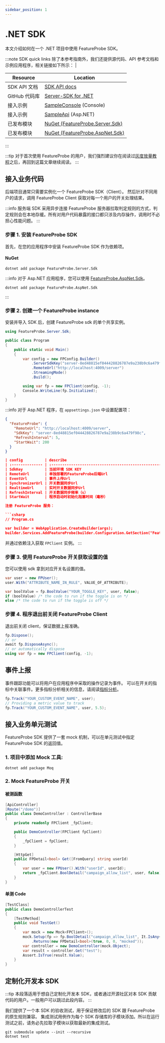 ```yaml
---
sidebar_position: 1
---
```


# .NET SDK

本文介绍如何在一个 .NET 项目中使用 FeatureProbe SDK。

:::note SDK quick links
除了本参考指南外，我们还提供源代码、API 参考文档和示例应用程序，相关链接如下所示： |

| **Resource**  | **Location**                                                                                                                         |
| ------------- | ------------------------------------------------------------------------------------------------------------------------------------ |
| SDK API 文档  | [ SDK API docs](https://featureprobe.github.io/server-sdk-dotnet/)                                                                   |
| GitHub 代码库 | [Server-SDK for .NET](https://github.com/FeatureProbe/server-sdk-dotnet)                                                             |
| 接入示例      | [SampleConsole](https://github.com/FeatureProbe/server-sdk-dotnet/tree/main/samples/FeatureProbe.Server.Sdk.SampleConsole) (Console) |
| 接入示例      | [SampleApi](https://github.com/FeatureProbe/server-sdk-dotnet/tree/main/samples/FeatureProbe.AspNet.Sdk.SampleApi) (Asp.NET)         |
| 已发布模块    | [NuGet (FeatureProbe.Server.Sdk)](https://www.nuget.org/packages/FeatureProbe.Server.Sdk)                                            |
| 已发布模块    | [NuGet (FeatureProbe.AspNet.Sdk)](https://www.nuget.org/packages/FeatureProbe.AspNet.Sdk)                                            |

:::

:::tip
对于首次使用 FeatureProbe 的用户，我们强烈建议你在阅读过[灰度放量教程](../../tutorials/rollout_tutorial/)之后，再回到这篇文章继续阅读。
:::

## 接入业务代码

后端项目通常只需要实例化一个 FeatureProbe SDK（Client）。
然后针对不同用户的请求，调用 FeatureProbe Client 获取对每一个用户的开关处理结果。

:::info
服务端 SDK 采用异步连接 FeatureProbe 服务器拉取判定规则的方式，判定规则会在本地存缓。所有对用户代码暴露的接口都只涉及内存操作，调用时不必担心性能问题。
:::

### 步骤 1. 安装 FeatureProbe SDK

首先，在您的应用程序中安装 FeatureProbe SDK 作为依赖项。

#### NuGet

```shell
dotnet add package FeatureProbe.Server.Sdk
```

:::info
对于 Asp.NET 应用程序，您可以使用 [FeatureProbe.AspNet.Sdk](https://www.nuget.org/packages/FeatureProbe.AspNet.Sdk)。

```shell
dotnet add package FeatureProbe.AspNet.Sdk
```

:::

### 步骤 2. 创建一个 FeatureProbe instance

安装并导入 SDK 后，创建 FeatureProbe sdk 的单个共享实例。

```csharp
using FeatureProbe.Server.Sdk;

public class Program
{
    public static void Main()
    {
        var config = new FPConfig.Builder()
            .ServerSdkKey("server-8ed48815ef044428826787e9a238b9c6a479f98c")
            .RemoteUrl("http://localhost:4009/server")
            .StreamingMode()
            .Build();

        using var fp = new FPClient(config, -1);
        Console.WriteLine(fp.Initialized);
    }
}
```

:::info
对于 Asp.NET 程序，在 `appsettings.json` 中设置配置项：

```json
{
  "FeatureProbe": {
    "RemoteUrl": "http://localhost:4009/server",
    "SdkKey": "server-8ed48815ef044428826787e9a238b9c6a479f98c",
    "RefreshInterval": 5,
    "StartWait": 200
  }
}

| config          | describe                                                    |                                        required |
| :-------------- | :---------------------------------------------------------- | ----------------------------------------------: |
| SdkKey          | 当前环境 SDK KEY                                             |                                               Y |
| RemoteUrl       | 单独部署的FeatureProbe后端Url                                 |             N 如已提供RemoteUrl和SynchronizerUrl |
| EventUrl        | 事件上传Url                                                  |                             Y 如未提供 RemoteUrl |
| SynchronizerUrl | 开关数据同步Url                                               |                             Y 如未提供 RemoteUrl |
| RealtimeUrl     | 实时开关数据同步Url                                            |                                               N |
| RefreshInterval | 开关数据同步频率（s）                                           |                                               N |
| StartWait       | 程序启动时初始化阻塞时间（毫秒）                                  |                                               N |

注册 FeatureProbe 服务：

```csharp
// Program.cs

var builder = WebApplication.CreateBuilder(args);
builder.Services.AddFeatureProbe(builder.Configuration.GetSection("FeatureProbe"));
```

并通过依赖注入获取 `FPClient` 实例。
:::

### 步骤 3. 使用 FeatureProbe 开关获取设置的值

您可以使用 sdk 拿到对应开关名设置的值。

```csharp
var user = new FPUser();
user.With("ATTRIBUTE_NAME_IN_RULE", VALUE_OF_ATTRIBUTE);

var boolValue = fp.BoolValue("YOUR_TOGGLE_KEY", user, false);
if (boolValue) /* the code to run if the toggle is on */
else /* the code to run if the toggle is off */
```

### 步骤 4. 程序退出前关闭 FeatureProbe Client

退出前关闭 client，保证数据上报准确。

```csharp
fp.Dispose();
// or
await fp.DisposeAsync();
// or automatically dispose
using var fp = new FPClient(config, -1);
```

## 事件上报

事件跟踪功能可以将用户在应用程序中采取的操作记录为事件。
可以在开关的指标中关联事件。更多指标分析相关的信息，请阅读[指标分析](../../tutorials/analysis)。

```csharp
fp.Track("YOUR_CUSTOM_EVENT_NAME", user);
// Providing a metric value to track
fp.Track("YOUR_CUSTOM_EVENT_NAME", user, 5.5);
```

## 接入业务单元测试

FeatureProbe SDK 提供了一套 mock 机制，可以在单元测试中指定 FeatureProbe SDK 的返回值。

### 1. 项目中添加 Mock 工具:

```shell
dotnet add package Moq
```

### 2. Mock FeatureProbe 开关

#### 被测函数

```csharp
[ApiController]
[Route("/domo")]
public class DemoController : ControllerBase
{
    private readonly FPClient _fpClient;

    public DemoController(FPClient fpClient)
    {
        _fpClient = fpClient;
    }

    [HttpGet]
    public FPDetail<bool> Get([FromQuery] string userId)
    {
        var user = new FPUser().With("userId", userId);
        return _fpClient.BoolDetail("campaign_allow_list", user, false);
    }
}
```

#### 单测 Code

```csharp
[TestClass]
public class DemoControllerTest
{
    [TestMethod]
    public void TestGet()
    {
        var mock = new Mock<FPClient>();
        mock.Setup(fp => fp.BoolDetail("campaign_allow_list", It.IsAny<FPUser>(), false))
            .Returns(new FPDetail<bool>(true, 0, 0, "mocked"));
        var controller = new DemoController(mock.Object);
        var result = controller.Get("test");
        Assert.IsTrue(result.Value);
    }
}
```

## 定制化开发本 SDK

:::tip
本段落适用于想自己定制化开发本 SDK，或者通过开源社区对本 SDK 贡献代码的用户。一般用户可以跳过此段内容。
:::

我们提供了一个本 SDK 的验收测试，用于保证修改后的 SDK 跟 FeatureProbe 的原生规则兼容。
集成测试用例作为每个 SDK 存储库的子模块添加。所以在运行测试之前，请务必先拉取子模块以获取最新的集成测试。

```shell
git submodule update --init --recursive
dotnet test
```
